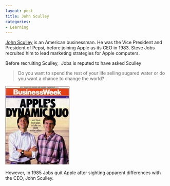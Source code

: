 ```yaml
---
layout: post
title: John Sculley
categories:
- Learning
---
```



[John Sculley](http://en.wikipedia.org/wiki/John_Sculley) is an American businessman. He was the Vice President and President of Pepsi, before joining Apple as its CEO in 1983. Steve Jobs recruited him to lead marketing strategies for Apple computers.

Before recruiting Sculley,  Jobs is reputed to have asked Sculley

> Do you want to spend the rest of your life selling sugared water or do you want a chance to change the world?

![](/img/200px-apple-dynamic-duo.jpg "200px-apple-dynamic-duo")

However, in 1985 Jobs quit Apple after sighting apparent differences with the CEO, John Sculley.
